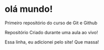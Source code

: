 # olá mundo!
 Primeiro repositório do curso de Git e Github
 
 Repositório Criado durante uma aula ao vivo!

 Essa linha, eu adicionei pelo site! Que massa!
 
